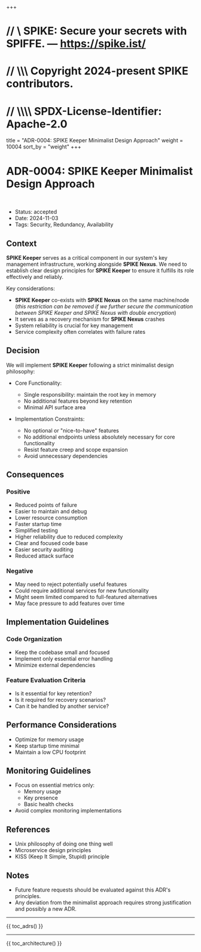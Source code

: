 +++
# //    \\ SPIKE: Secure your secrets with SPIFFE. — https://spike.ist/
# //  \\\\\ Copyright 2024-present SPIKE contributors.
# // \\\\\\\ SPDX-License-Identifier: Apache-2.0

title = "ADR-0004: SPIKE Keeper Minimalist Design Approach"
weight = 10004
sort_by = "weight"
+++

# ADR-0004: SPIKE Keeper Minimalist Design Approach

<br style="clear:both" />

- Status: accepted
- Date: 2024-11-03
- Tags: Security, Redundancy, Availability

## Context

**SPIKE Keeper** serves as a critical component in our system's key management 
infrastructure, working alongside **SPIKE Nexus**. We need to establish clear 
design principles for **SPIKE Keeper** to ensure it fulfills its role 
effectively and reliably.

Key considerations:
* **SPIKE Keeper** co-exists with **SPIKE Nexus** on the same machine/node
  (*this restriction can be removed if we further secure the communication
  between SPIKE Keeper and SPIKE Nexus with double encryption*)
* It serves as a recovery mechanism for **SPIKE Nexus** crashes
* System reliability is crucial for key management
* Service complexity often correlates with failure rates

## Decision

We will implement **SPIKE Keeper** following a strict minimalist design 
philosophy:

* Core Functionality:
  * Single responsibility: maintain the root key in memory
  * No additional features beyond key retention
  * Minimal API surface area

* Implementation Constraints:
  * No optional or "nice-to-have" features
  * No additional endpoints unless absolutely necessary for core functionality
  * Resist feature creep and scope expansion
  * Avoid unnecessary dependencies

## Consequences

### Positive

* Reduced points of failure
* Easier to maintain and debug
* Lower resource consumption
* Faster startup time
* Simplified testing
* Higher reliability due to reduced complexity
* Clear and focused code base
* Easier security auditing
* Reduced attack surface

### Negative

* May need to reject potentially useful features
* Could require additional services for new functionality
* Might seem limited compared to full-featured alternatives
* May face pressure to add features over time

## Implementation Guidelines

### Code Organization

* Keep the codebase small and focused
* Implement only essential error handling
* Minimize external dependencies

### Feature Evaluation Criteria

* Is it essential for key retention?
* Is it required for recovery scenarios?
* Can it be handled by another service?

## Performance Considerations

* Optimize for memory usage
* Keep startup time minimal
* Maintain a low CPU footprint

## Monitoring Guidelines

* Focus on essential metrics only:
  * Memory usage
  * Key presence
  * Basic health checks
* Avoid complex monitoring implementations

## References

* Unix philosophy of doing one thing well
* Microservice design principles
* KISS (Keep It Simple, Stupid) principle

## Notes

* Future feature requests should be evaluated against this ADR's principles. 
* Any deviation from the minimalist approach requires strong justification and 
possibly a new ADR.

----

{{ toc_adrs() }}

----

{{ toc_architecture() }}
